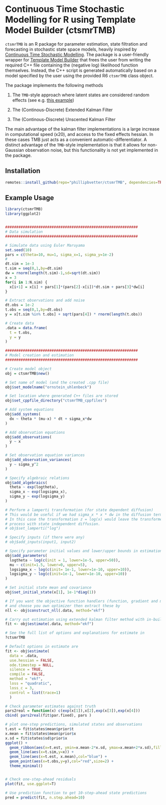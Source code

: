 # Continuous Time Stochastic Modelling for R using Template Model Builder (ctsmrTMB)

`ctsmrTMB` is an R package for parameter estimation, state filtration and forecasting in stochastic state space models, heavily inspired by [Continuous Time Stochastic Modelling](https://ctsm.info). 
The package is a user-friendly wrapper for [Template Model Builder](https://github.com/kaskr/adcomp) that frees the user from writing
the required C++ file containing the (negative log) likelihood function themselves. Instead, the C++ script is generated automatically based on a model specified by the user using the provided R6 `ctsmrTMB` class object.  

The package implements the following methods 
 
1. The `TMB`-style approach where latent states are considered random effects (see e.g. [this example]( https://github.com/kaskr/adcomp/blob/master/tmb_examples/sde_linear.cpp))

2. The (Continous-Discrete) Extended Kalman Filter 

3. The (Continous-Discrete) Unscented Kalman Filter

The main advantage of the kalman filter implementations is a large increase in computational speed (x20), and access to the fixed effects hessian. In these cases TMB just acts as a convenient automatic-differentiator. A distinct advantage of the `TMB`-style implementation is that it allows for non-Gaussian observation noise, but this functionality is not yet implemented in the package.

## Installation

``` r
remotes::install_github(repo="phillipbvetter/ctsmrTMB", dependencies=TRUE)
```

## Example Usage

``` r
library(ctsmrTMB)
library(ggplot2)


############################################################
# Data simulation
############################################################

# Simulate data using Euler Maruyama
set.seed(10)
pars = c(theta=10, mu=1, sigma_x=1, sigma_y=1e-2)
# 
dt.sim = 1e-3
t.sim = seq(0,1,by=dt.sim)
dw = rnorm(length(t.sim)-1,sd=sqrt(dt.sim))
x = 3
for(i in 1:N.sim) {
  x[i+1] = x[i] + pars[1]*(pars[2]-x[i])*dt.sim + pars[3]*dw[i]
}

# Extract observations and add noise
dt.obs = 1e-2
t.obs = seq(0,1,by=dt.obs)
y = x[t.sim %in% t.obs] + sqrt(pars[4]) * rnorm(length(t.obs))

# Create data
.data = data.frame(
  t = t.obs,
  y = y
)

############################################################
# Model creation and estimation
############################################################

# Create model object
obj = ctsmrTMB$new()

# Set name of model (and the created .cpp file)
obj$set_modelname("ornstein_uhlenbeck")

# Set location where generated C++ files are stored
obj$set_cppfile_directory("ctsmrTMB_cppfiles")

# Add system equations
obj$add_systems(
  dx ~ theta * (mu-x) * dt + sigma_x*dw
)

# Add observation equations
obj$add_observations(
  y ~ x
)

# Set observation equation variances
obj$add_observation_variances(
  y ~ sigma_y^2
)

# Specify algebraic relations
obj$add_algebraics(
  theta ~ exp(logtheta),
  sigma_x ~ exp(logsigma_x),
  sigma_y ~ exp(logsigma_y)
)

# Perform a lamperti transformation (for state dependent diffusion)
# This would be useful if we had sigma_x * x * dw in the diffusion term.
# In this case the transformation z = log(x) would leave the transformed
# process with state independent diffusion.
# obj$set_lamperti("log")

# Specify inputs (if there were any)
# obj$add_inputs(input1, input2)

# Specify parameter initial values and lower/upper bounds in estimation
obj$add_parameters(
  logtheta ~ log(c(init = 1, lower=1e-5, upper=50)),
  mu ~ c(init=1.5, lower=0, upper=5),
  logsigma_x ~ log(c(init= 1e-1, lower=1e-10, upper=10)),
  logsigma_y ~ log(c(init=1e-1, lower=1e-10, upper=10))
)

# Set initial state mean and covariance
obj$set_initial_state(x[1], 1e-1*diag(1))

# If you want the objective function handlers (function, gradient and maybe hessian)
# and choose you own optimizer then extract these by
nll <- obj$construct_nll(.data, method="ekf")

# Carry out estimation using extended kalman filter method with in-built nlminb optimizer
fit <- obj$estimate(.data, method="ekf")

# See the full list of options and explanations for estimate in
?ctsmrTMB

# Default options in estimate are
fit <- obj$estimate(
  data = .data,
  use.hessian = FALSE,
  ode.timestep = NULL,
  silence = TRUE,
  compile = FALSE,
  method = "ekf", 
  loss = "quadratic", 
  loss_c = 3,
  control = list(trace=1) 
  )

# Check parameter estimates against truth
pars2real = function(x) c(exp(x[1]),x[2],exp(x[3]),exp(x[4]))
cbind( pars2real(fit$par.fixed), pars )

# plot one-step predictions, simulated states and observations
t.est = fit$states$mean$prior$t
x.mean = fit$states$mean$prior$x
x.sd = fit$states$sd$prior$x
ggplot() +
  geom_ribbon(aes(x=t.est, ymin=x.mean-2*x.sd, ymax=x.mean+2*x.sd),fill="grey", alpha=0.9) +
  geom_line(aes(x=t.sim,y=x)) + 
  geom_line(aes(x=t.est, x.mean),col="blue") +
  geom_point(aes(x=t.obs,y=y),col="red",size=2) +
  theme_minimal()


# Check one-step-ahead residuals
plot(fit, use.ggplot=T)

# Use prediction function to get 10-step-ahead state predictions
pred = predict(fit, n.step.ahead=10)
```


